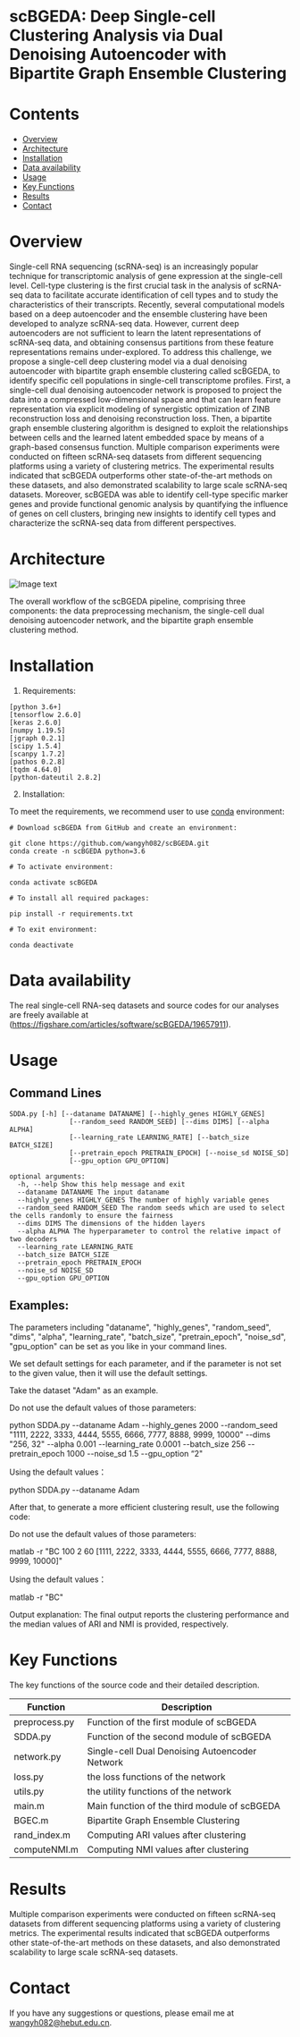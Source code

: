 # scBGEDA: Deep Single-cell Clustering Analysis via Dual Denoising Autoencoder with Bipartite Graph Ensemble Clustering

# Contents
- [Overview](#overview)
- [Architecture](#Architecture)
- [Installation](#Installation)
- [Data availability](#Data-availability)
- [Usage](#Usage)
- [Key Functions](#Key-Functions)
- [Results](#Results)
- [Contact](#Contact)

# Overview

Single-cell RNA sequencing (scRNA-seq) is an increasingly popular technique for transcriptomic analysis of gene expression at the single-cell level. Cell-type clustering is the first crucial task in the analysis of scRNA-seq data to facilitate accurate identification of cell types and to study the characteristics of their transcripts. Recently, several computational models based on a deep autoencoder and the ensemble clustering have been developed to analyze scRNA-seq data. However, current deep autoencoders are not sufficient to learn the latent representations of scRNA-seq data, and obtaining consensus partitions from these feature representations remains under-explored. To address this challenge, we propose a single-cell deep clustering model via a dual denoising autoencoder with bipartite graph ensemble clustering called scBGEDA, to identify specific cell populations in single-cell transcriptome profiles. First, a single-cell dual denoising  autoencoder network is proposed to project the data into a compressed low-dimensional space and that can learn feature representation via explicit modeling of synergistic optimization of ZINB reconstruction loss and denoising reconstruction loss. Then, a bipartite graph ensemble clustering algorithm is designed to exploit the relationships between cells and the learned latent embedded space by means of a graph-based consensus function. Multiple comparison experiments were conducted on fifteen scRNA-seq datasets from different sequencing platforms using a variety of clustering metrics. The experimental results indicated that scBGEDA outperforms other state-of-the-art methods on these datasets, and also demonstrated scalability to large scale scRNA-seq datasets. Moreover, scBGEDA was able to identify cell-type specific marker genes and provide functional genomic analysis by quantifying the influence of genes on cell clusters, bringing new insights to identify cell types and characterize the scRNA-seq data from different perspectives.

# Architecture
![Image text](https://github.com/wangyh082/scBGEDA/blob/main/frame.jpg)

The overall workflow of the scBGEDA pipeline, comprising three components: the data preprocessing mechanism, the single-cell dual denoising autoencoder network, and the bipartite graph ensemble clustering method.

# Installation

1. Requirements:

```
[python 3.6+]
[tensorflow 2.6.0]
[keras 2.6.0]
[numpy 1.19.5]
[jgraph 0.2.1]
[scipy 1.5.4]
[scanpy 1.7.2]
[pathos 0.2.8]
[tqdm 4.64.0]
[python-dateutil 2.8.2]
```

2. Installation:

To meet the requirements, we recommend user to use [conda](https://docs.conda.io/projects/conda/en/latest/index.html) environment:
```
# Download scBGEDA from GitHub and create an environment:

git clone https://github.com/wangyh082/scBGEDA.git
conda create -n scBGEDA python=3.6
```

```
# To activate environment:

conda activate scBGEDA
```

```
# To install all required packages:

pip install -r requirements.txt
```

```
# To exit environment:

conda deactivate
```

# Data availability

The real single-cell RNA-seq datasets and source codes for our analyses are freely available at (https://figshare.com/articles/software/scBGEDA/19657911).

# Usage

## Command Lines

```  
SDDA.py [-h] [--dataname DATANAME] [--highly_genes HIGHLY_GENES]
               [--random_seed RANDOM_SEED] [--dims DIMS] [--alpha ALPHA]
               [--learning_rate LEARNING_RATE] [--batch_size BATCH_SIZE]
               [--pretrain_epoch PRETRAIN_EPOCH] [--noise_sd NOISE_SD]
               [--gpu_option GPU_OPTION]

optional arguments:
  -h, --help Show this help message and exit
  --dataname DATANAME The input dataname
  --highly_genes HIGHLY_GENES The number of highly variable genes
  --random_seed RANDOM_SEED The random seeds which are used to select the cells randomly to ensure the fairness
  --dims DIMS The dimensions of the hidden layers
  --alpha ALPHA The hyperparameter to control the relative impact of two decoders
  --learning_rate LEARNING_RATE
  --batch_size BATCH_SIZE
  --pretrain_epoch PRETRAIN_EPOCH 
  --noise_sd NOISE_SD
  --gpu_option GPU_OPTION
```  

## Examples:
The parameters including "dataname", "highly_genes", "random_seed", "dims", "alpha", "learning_rate", "batch_size", "pretrain_epoch", "noise_sd", "gpu_option" can be set as you like in your command lines.

We set default settings for each parameter, and if the parameter is not set to the given value, then it will use the default settings. 

Take the dataset "Adam"  as an example.

Do not use the default values of those parameters:

python SDDA.py --dataname Adam --highly_genes 2000 --random_seed "1111, 2222, 3333, 4444, 5555, 6666, 7777, 8888, 9999, 10000" --dims "256, 32" --alpha 0.001 --learning_rate 0.0001 --batch_size 256 --pretrain_epoch 1000 --noise_sd 1.5 --gpu_option “2"

Using the default values：

python SDDA.py --dataname Adam

After that, to generate a more efficient clustering result, use the following code:

Do not use the default values of those parameters:

matlab -r "BC 100 2 60 [1111, 2222, 3333, 4444, 5555, 6666, 7777, 8888, 9999, 10000]"

Using the default values：

matlab -r "BC"

Output explanation:
The final output reports the clustering performance and the median values of ARI and NMI is provided, respectively.

# Key Functions

The key functions of the source code and their detailed description.

| Function     | Description                                   |
| ------------ | --------------------------------------------- |
| preprocess.py| Function of the first module of scBGEDA       |
| SDDA.py      | Function of the second module of scBGEDA      |
| network.py   | Single-cell Dual Denoising Autoencoder Network|
| loss.py      | the loss functions of the network             |
| utils.py     | the utility functions of the network          |
| main.m       | Main function of the third module of scBGEDA  |
| BGEC.m       | Bipartite Graph Ensemble Clustering           |
| rand_index.m | Computing ARI values after clustering         |
| computeNMI.m | Computing NMI values after clustering         |

# Results
Multiple comparison experiments were conducted on fifteen scRNA-seq datasets from different sequencing
platforms using a variety of clustering metrics. The experimental results indicated that scBGEDA
outperforms other state-of-the-art methods on these datasets, and also demonstrated scalability to large
scale scRNA-seq datasets. 

# Contact

If you have any suggestions or questions, please email me at wangyh082@hebut.edu.cn.


